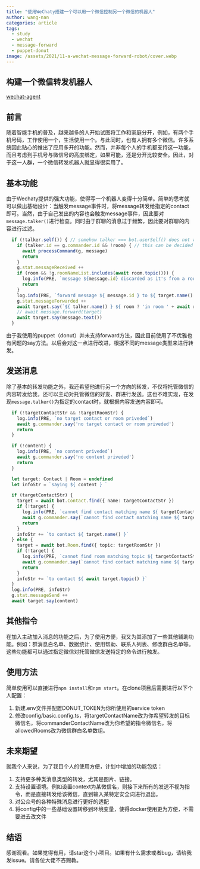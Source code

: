 ```yaml
---
title: "使用WeChaty搭建一个可以用一个微信控制另一个微信的机器人"
author: wang-nan
categories: article
tags:
  - study
  - wechat
  - message-forward
  - puppet-donut
image: /assets/2021/11-a-wechat-message-forward-robot/cover.webp
---
```


## 构建一个微信转发机器人

[wechat-agent](https://github.com/hcfw007/wechat-agent)

## 前言

随着智能手机的普及，越来越多的人开始试图将工作和家庭分开，例如，有两个手机号码，工作使用一个，生活使用一个。与此同时，也有人拥有多个微信。许多系统因此贴心的推出了应用多开的功能。然而，并非每个人的手机都支持这一功能，而且考虑到手机号与微信号的高度绑定，如果可能，还是分开比较安全。因此，对于这一人群，一个微信转发机器人就显得很实用了。

## 基本功能

由于Wechaty提供的强大功能，使得写一个机器人变得十分简单。简单的思考就可以做出基础设计：当触发message事件时，将message转发给指定的contact即可。当然，由于自己发出的内容也会触发message事件，因此要对```message.talker()```进行检查。同时由于群聊的消息过于频繁，因此要对群聊的内容进行过滤。

```typescript
  if (!talker.self()) { // somehow talker === bot.userSelf() does not work for this puppet
    if (talker.id == g.commander.id && !room) { // this can be decided with direct object comparison, but to unify all contact deciding process, I use id here too
      await processCommand(g, message)
      return
    }
    g.stat.messageReceived ++
    if (room && !g.roomNameList.includes(await room.topic())) {
      log.info(PRE, `message ${message.id} discarded as it's from a room not in allowed list`)
      return
    }
    log.info(PRE, `forward message ${ message.id } to ${ target.name() }`)
    g.stat.messageForwarded ++
    await target.say(`${ talker.name() } ${ room ? 'in room ' + await room.topic() : '' } said:`)
    // await message.forward(target)
    await target.say(message.text())
  }
```

由于我使用的puppet（donut）并未支持forward方法，因此目前使用了不优雅也有问题的say方法。以后会对这一点进行改进，根据不同的message类型来进行转发。

## 发送消息

除了基本的转发功能之外，我还希望他进行另一个方向的转发，不仅将托管微信的内容转发给我，还可以主动对托管微信的好友、群进行发送。这也不难实现，在发现```message.talker()```为指定的contact时，就根据内容发送内容即可。

```typescript
  if (!targetContactStr && !targetRoomStr) {
    log.info(PRE, `no target contact or room priveded`)
    await g.commander.say('no target contact or room priveded')
    return
  }

  if (!content) {
    log.info(PRE, `no content priveded`)
    await g.commander.say('no content priveded')
    return
  }

  let target: Contact | Room = undefined
  let infoStr = `saying ${ content } `

  if (targetContactStr) {
    target = await bot.Contact.find({ name: targetContactStr })
    if (!target) {
      log.info(PRE, `cannot find contact matching name ${ targetContactStr }`)
      await g.commander.say(`cannot find contact matching name ${ targetContactStr }`)
      return
    }
    infoStr += `to contact ${ target.name() }`
  } else {
    target = await bot.Room.find({ topic: targetRoomStr })
    if (!target) {
      log.info(PRE, `cannot find room matching topic ${ targetContactStr }`)
      await g.commander.say(`cannot find contact matching name ${ targetContactStr }`)
      return
    }
    infoStr += `to contact ${ await target.topic() }`
  }
  log.info(PRE, infoStr)
  g.stat.messageSend ++
  await target.say(content)
```

## 其他指令

在加入主动加入消息的功能之后，为了使用方便，我又为其添加了一些其他辅助功能。例如：群消息白名单、数据统计、使用帮助、联系人列表、修改群白名单等。这些功能都可以通过指定微信对托管微信发送特定的命令进行触发。

## 使用方法

简单使用可以直接进行```npm install```和```npm start```。在clone项目后需要进行以下个人配置：

1. 新建.env文件并配置DONUT_TOKEN为你所使用的service token
2. 修改config/basic.config.ts，将targetContactName改为你希望转发的目标微信名，将commanderContactName改为你希望的指令微信名，将allowedRooms改为微信群白名单数组。

## 未来期望

就我个人来说，为了我目个人的使用方便，计划中增加的功能包括：

1. 支持更多种类消息类型的转发，尤其是图片、链接。
2. 支持设置语境。例如设置context为某微信名，则接下来所有的发送不视为指令，而是直接转发给该微信，直到输入某特定安全词进行退出。
3. 对公众号的各种特殊消息进行更好的适配
4. 将config中的一些基础设置转移到环境变量，使得docker使用更为方便，不需要进去改文件

## 结语

感谢观看。如果觉得有用，请star这个小项目。如果有什么需求或者bug，请给我发issue。请各位大佬不吝赐教。
